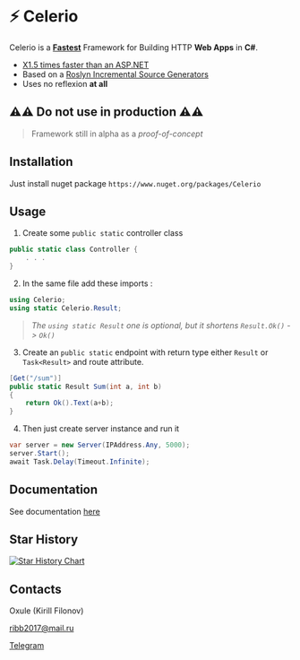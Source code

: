 # ⚡ Celerio
Celerio is a [**Fastest**](BENCHMARKS.MD) Framework for Building HTTP **Web Apps** in **C#**.

* [X1.5 times faster than an ASP.NET](BENCHMARKS.MD)
* Based on a [Roslyn Incremental Source Generators](https://github.com/dotnet/roslyn/blob/main/docs/features/incremental-generators.md)
* Uses no reflexion **at all**

## ⚠️⚠️ **Do not use in production** ⚠️⚠️
> Framework still in alpha as a *proof-of-concept*

## Installation
Just install nuget package `https://www.nuget.org/packages/Celerio`

## Usage

1. Create some `public static` controller class
```csharp
public static class Controller {
    . . .
}
```

2. In the same file add these imports :
```csharp
using Celerio;
using static Celerio.Result;
```
> *The `using static Result` one is optional, but it shortens `Result.Ok()` -> `Ok()`*

3. Create an `public static` endpoint with return type either `Result` or `Task<Result>` and route attribute.

```csharp
[Get("/sum")]
public static Result Sum(int a, int b)
{
    return Ok().Text(a+b);
}
```

4. Then just create server instance and run it

```csharp
var server = new Server(IPAddress.Any, 5000);
server.Start();
await Task.Delay(Timeout.Infinite);
```

## Documentation
See documentation [here](DOCS.md)

## Star History

[![Star History Chart](https://api.star-history.com/svg?repos=Oxule/Celerio&type=Date)](https://www.star-history.com/#Oxule/Celerio&Date)

## Contacts
Oxule (Kirill Filonov)

[ribb2017@mail.ru](mailto://ribb2017@mail.ru)

[Telegram](https://t.me/Oxule)